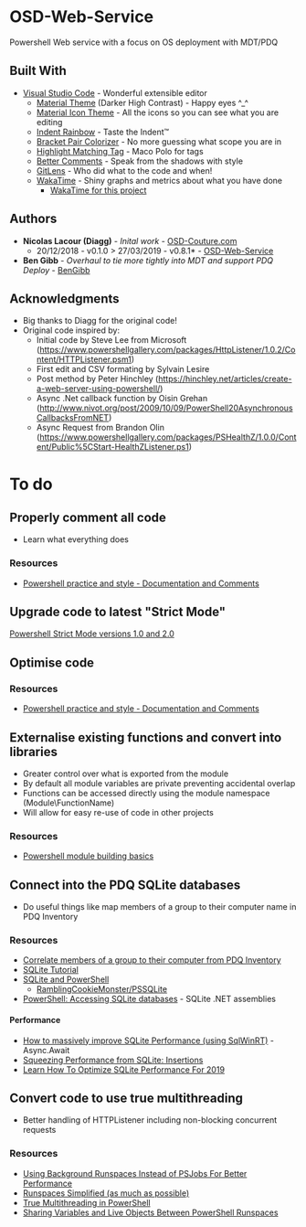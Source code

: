 # OSD-Web-Service
Powershell Web service with a focus on OS deployment with MDT/PDQ

<!--
## Getting Started

These instructions will get you a copy of the project up and running on your local machine for development and testing purposes. See deployment for notes on how to deploy the project on a live system.

### Prerequisites

What things you need to install the software and how to install them

```
Give examples
```

### Installing

A step by step series of examples that tell you how to get a development env running

Say what the step will be

```
Give the example
```

And repeat

```
until finished
```

End with an example of getting some data out of the system or using it for a little demo

## Running the tests

Explain how to run the automated tests for this system

### Break down into end to end tests

Explain what these tests test and why

```
Give an example
```

### And coding style tests

Explain what these tests test and why

```
Give an example
```

## Deployment

Add additional notes about how to deploy this on a live system
-->
## Built With
* [Visual Studio Code](https://code.visualstudio.com/) - Wonderful extensible editor
    * [Material Theme](https://material-theme.site/) (Darker High Contrast) - Happy eyes ^_^
    * [Material Icon Theme](https://marketplace.visualstudio.com/items?itemName=PKief.material-icon-theme) - All the icons so you can see what you are editing
    * [Indent Rainbow](https://marketplace.visualstudio.com/items?itemName=oderwat.indent-rainbow) - Taste the Indent&trade;
    * [Bracket Pair Colorizer](https://marketplace.visualstudio.com/items?itemName=CoenraadS.bracket-pair-colorizer-2) - No more guessing what scope you are in
    * [Highlight Matching Tag](https://marketplace.visualstudio.com/items?itemName=vincaslt.highlight-matching-tag) - Maco Polo for tags
    * [Better Comments](https://marketplace.visualstudio.com/items?itemName=aaron-bond.better-comments) - Speak from the shadows with style
    * [GitLens](https://marketplace.visualstudio.com/items?itemName=eamodio.gitlens) - Who did what to the code and when!
    * [WakaTime](https://marketplace.visualstudio.com/items?itemName=WakaTime.vscode-wakatime) - Shiny graphs and metrics about what you have done
        - [WakaTime for this project](https://wakatime.com/@cf341c03-af0e-4792-94ee-79c64dcf5bec/projects/dogiwxznos?start=2019-08-27&end=2019-09-02)
<!--
## Contributing

Please read [CONTRIBUTING.md](https://gist.github.com/PurpleBooth/b24679402957c63ec426) for details on our code of conduct, and the process for submitting pull requests to us.

## Versioning

We use [SemVer](http://semver.org/) for versioning. For the versions available, see the [tags on this repository](https://github.com/your/project/tags). 
-->

## Authors
* **Nicolas Lacour (Diagg)** - *Inital work* - [OSD-Couture.com](http://www.osd-couture.com/p/pr.html)
    * 20/12/2018 - v0.1.0 > 27/03/2019 - v0.8.1* - [OSD-Web-Service](https://github.com/Diagg/OSD-Web-Service)
* **Ben Gibb** - *Overhaul to tie more tightly into MDT and support PDQ Deploy* - [BenGibb](https://github.com/BenGibb/OSD-Web-Service)

<!-- See also the list of [contributors](https://github.com/your/project/contributors) who participated in this project. -->
<!--
## License

This project is licensed under the MIT License - see the [LICENSE.md](LICENSE.md) file for details
-->
## Acknowledgments

* Big thanks to Diagg for the original code!
* Original code inspired by:
    * Initial code by Steve Lee from Microsoft (https://www.powershellgallery.com/packages/HttpListener/1.0.2/Content/HTTPListener.psm1)
    * First edit and CSV formating by Sylvain Lesire
    * Post method by Peter Hinchley (https://hinchley.net/articles/create-a-web-server-using-powershell/)
    * Async .Net callback function by Oisin Grehan (http://www.nivot.org/post/2009/10/09/PowerShell20AsynchronousCallbacksFromNET)
    * Async Request from Brandon Olin (https://www.powershellgallery.com/packages/PSHealthZ/1.0.0/Content/Public%5CStart-HealthZListener.ps1)

# To do
## Properly comment all code
- Learn what everything does

### Resources
 - [Powershell practice and style - Documentation and Comments](https://poshcode.gitbooks.io/powershell-practice-and-style/Style-Guide/Documentation-and-Comments.html)

## Upgrade code to latest "Strict Mode"
[Powershell Strict Mode versions 1.0 and 2.0](https://4sysops.com/archives/powershell-strict-mode-version-1-0-and-2-0/)

## Optimise code

### Resources
 - [Powershell practice and style - Documentation and Comments](https://poshcode.gitbooks.io/powershell-practice-and-style/Style-Guide/Documentation-and-Comments.html)

## Externalise existing functions and convert into libraries
- Greater control over what is exported from the module
- By default all module variables are private preventing accidental overlap
- Functions can be accessed directly using the module namespace (Module\FunctionName)
- Will allow for easy re-use of code in other projects

### Resources
- [Powershell module building basics](https://powershellexplained.com/2017-05-27-Powershell-module-building-basics/)

## Connect into the PDQ SQLite databases
- Do useful things like map members of a group to their computer name in PDQ Inventory

### Resources
- [Correlate members of a group to their computer from PDQ Inventory](https://github.com/Sakuru/PDQ_Things/blob/master/AD_Group_to_PDQ_Computer.ps1)
- [SQLite Tutorial](https://www.sqlitetutorial.net/)
- [SQLite and PowerShell](http://ramblingcookiemonster.github.io/SQLite-and-PowerShell/)
    - [RamblingCookieMonster/PSSQLite](https://github.com/RamblingCookieMonster/PSSQLite)
- [PowerShell: Accessing SQLite databases](https://social.technet.microsoft.com/wiki/contents/articles/30562.powershell-accessing-sqlite-databases.aspx) - SQLite .NET assemblies

#### Performance
- [How to massively improve SQLite Performance (using SqlWinRT)](https://blogs.msdn.microsoft.com/andy_wigley/2013/11/21/how-to-massively-improve-sqlite-performance-using-sqlwinrt/) - Async.Await
- [Squeezing Performance from SQLite: Insertions](https://medium.com/@JasonWyatt/squeezing-performance-from-sqlite-insertions-971aff98eef2)
- [Learn How To Optimize SQLite Performance For 2019](https://www.whoishostingthis.com/compare/sqlite/optimize/)

## Convert code to use true multithreading
- Better handling of HTTPListener including non-blocking concurrent requests

### Resources
- [Using Background Runspaces Instead of PSJobs For Better Performance](https://learn-powershell.net/2012/05/13/using-background-runspaces-instead-of-psjobs-for-better-performance/)
- [Runspaces Simplified (as much as possible)](https://blog.netnerds.net/2016/12/runspaces-simplified/)
- [True Multithreading in PowerShell](http://www.get-blog.com/?p=189)
- [Sharing Variables and Live Objects Between PowerShell Runspaces](https://learn-powershell.net/2013/04/19/sharing-variables-and-live-objects-between-powershell-runspaces/)
